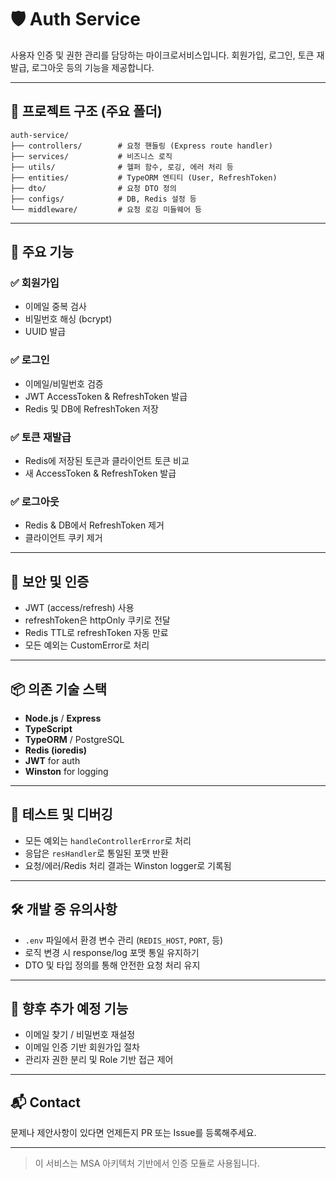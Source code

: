 # 🛡️ Auth Service

사용자 인증 및 권한 관리를 담당하는 마이크로서비스입니다. 회원가입, 로그인, 토큰 재발급, 로그아웃 등의 기능을 제공합니다.

---

## 📁 프로젝트 구조 (주요 폴더)

```
auth-service/
├── controllers/        # 요청 핸들링 (Express route handler)
├── services/           # 비즈니스 로직
├── utils/              # 헬퍼 함수, 로깅, 에러 처리 등
├── entities/           # TypeORM 엔티티 (User, RefreshToken)
├── dto/                # 요청 DTO 정의
├── configs/            # DB, Redis 설정 등
└── middleware/         # 요청 로깅 미들웨어 등
```

---

## 🚀 주요 기능

### ✅ 회원가입
- 이메일 중복 검사
- 비밀번호 해싱 (bcrypt)
- UUID 발급

### ✅ 로그인
- 이메일/비밀번호 검증
- JWT AccessToken & RefreshToken 발급
- Redis 및 DB에 RefreshToken 저장

### ✅ 토큰 재발급
- Redis에 저장된 토큰과 클라이언트 토큰 비교
- 새 AccessToken & RefreshToken 발급

### ✅ 로그아웃
- Redis & DB에서 RefreshToken 제거
- 클라이언트 쿠키 제거

---

## 🔐 보안 및 인증
- JWT (access/refresh) 사용
- refreshToken은 httpOnly 쿠키로 전달
- Redis TTL로 refreshToken 자동 만료
- 모든 예외는 CustomError로 처리

---

## 📦 의존 기술 스택

- **Node.js** / **Express**
- **TypeScript**
- **TypeORM** / PostgreSQL
- **Redis (ioredis)**
- **JWT** for auth
- **Winston** for logging

---

## 🧪 테스트 및 디버깅
- 모든 예외는 `handleControllerError`로 처리
- 응답은 `resHandler`로 통일된 포맷 반환
- 요청/에러/Redis 처리 결과는 Winston logger로 기록됨

---

## 🛠️ 개발 중 유의사항

- `.env` 파일에서 환경 변수 관리 (`REDIS_HOST`, `PORT`, 등)
- 로직 변경 시 response/log 포맷 통일 유지하기
- DTO 및 타입 정의를 통해 안전한 요청 처리 유지

---

## 📄 향후 추가 예정 기능

- 이메일 찾기 / 비밀번호 재설정
- 이메일 인증 기반 회원가입 절차
- 관리자 권한 분리 및 Role 기반 접근 제어

---

## 📬 Contact

문제나 제안사항이 있다면 언제든지 PR 또는 Issue를 등록해주세요.

---

> 이 서비스는 MSA 아키텍처 기반에서 인증 모듈로 사용됩니다.

